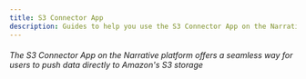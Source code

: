 ```yaml
---
title: S3 Connector App
description: Guides to help you use the S3 Connector App on the Narrative platform.
---
```


###### The S3 Connector App on the Narrative platform offers a seamless way for users to push data directly to Amazon's S3 storage
